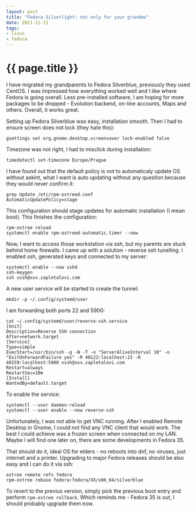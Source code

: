 ```yaml
---
layout: post
title: "Fedora Silverlight: not only for your grandma"
date: 2021-11-11
tags:
- linux
- fedora
---
```

{{ page.title }}
================

I have migrated my grandparents to Fedora Silverblue, previously they used
CentOS. I was impressed how everything worked well and I like where Fedora is
going overall. Less pre-installed software, I am hoping for more packages to be
dropped - Evolution backend, on-line accounts, Maps and others. Overall, it
works great.

Setting up Fedora Silverblue was easy, installation smooth. Then I had to
ensure screen does not lock (they hate this):

    gsettings set org.gnome.desktop.screensaver lock-enabled false

Timezone was not right, I had to misclick during installation:

    timedatectl set-timezone Europe/Prague

I have found out that the default policy is not to automaticaly update OS
without askint, what I want is auto updating without any question because they
would never confirm it:

    grep Update /etc/rpm-ostreed.conf
    AutomaticUpdatePolicy=stage

This configuration should stage updates for automatic installation (I mean
boot). This finishes the configuration:

    rpm-ostree reload
    systemctl enable rpm-ostreed-automatic.timer --now

Now, I want to access those workstation via ssh, but my parents are stuck
behind home firewalls. I came up with a solution - reverse ssh tunelling. I
enabled ssh, generated keys and connected to my server:

    systemctl enable --now sshd
    ssh-keygen
    ssh xssh@xxx.zapletalovi.com

A new user service will be started to create the tunnel:

    mkdir -p ~/.config/systemd/user

I am forwarding both ports 22 and 5900:

    cat ~/.config/systemd/user/reverse-ssh.service
    [Unit]
    Description=Reverse SSH connection
    After=network.target
    [Service]
    Type=simple
    ExecStart=/usr/bin/ssh -g -N -T -o "ServerAliveInterval 10" -o "ExitOnForwardFailure yes" -R 40122:localhost:22 -R 40159:localhost:5900 xssh@xxx.zapletalovi.com
    Restart=always
    RestartSec=10m
    [Install]
    WantedBy=default.target

To enable the service:

    systemctl --user daemon-reload
    systemctl --user enable --now reverse-ssh

Unfortunately, I was not able to get VNC running. After I enabled Remote
Desktop in Gnome, I could not find any VNC client that would work. The best I
could achieve was a frozen screen when connected on my LAN. Maybe I will find
one later on, there are some developments in Fedora 35.

That should do it, ideal OS for elders - no reboots into dnf, no viruses, just
internet and a printer. Upgrading to major Fedora releases should be also easy
and I can do it via ssh:

    ostree remote refs fedora
    rpm-ostree rebase fedora:fedora/XX/x86_64/silverblue

To revert to the previus version, simply pick the previous boot entry and
perform `rpm-ostree rollback`. Which reminds me - Fedora 35 is out, I should
probably upgrade them now.
